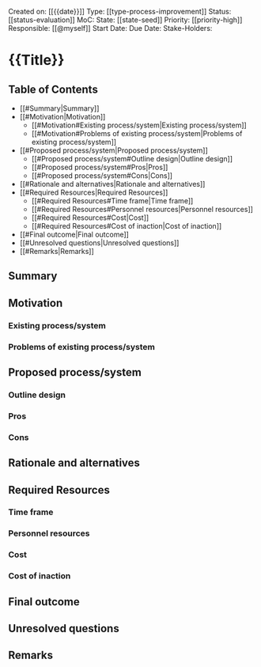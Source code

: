Created on: [[{{date}}]] 
Type: [[type-process-improvement]]
Status: [[status-evaluation]]
MoC: 
State: [[state-seed]]
Priority: [[priority-high]]
Responsible: [[@myself]]
Start Date: 
Due Date: 
Stake-Holders: 
# {{Title}}

## Table of Contents

- [[#Summary|Summary]]
- [[#Motivation|Motivation]]
	- [[#Motivation#Existing process/system|Existing process/system]]
	- [[#Motivation#Problems of existing process/system|Problems of existing process/system]]
- [[#Proposed process/system|Proposed process/system]]
	- [[#Proposed process/system#Outline design|Outline design]]
	- [[#Proposed process/system#Pros|Pros]]
	- [[#Proposed process/system#Cons|Cons]]
- [[#Rationale and alternatives|Rationale and alternatives]]
- [[#Required Resources|Required Resources]]
	- [[#Required Resources#Time frame|Time frame]]
	- [[#Required Resources#Personnel resources|Personnel resources]]
	- [[#Required Resources#Cost|Cost]]
	- [[#Required Resources#Cost of inaction|Cost of inaction]]
- [[#Final outcome|Final outcome]]
- [[#Unresolved questions|Unresolved questions]]
- [[#Remarks|Remarks]]

## Summary


## Motivation


### Existing process/system


### Problems of existing process/system


## Proposed process/system


### Outline design


### Pros


### Cons


## Rationale and alternatives


## Required Resources


### Time frame


### Personnel resources


### Cost


### Cost of inaction


## Final outcome


## Unresolved questions


## Remarks